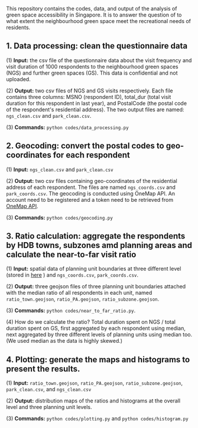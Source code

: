 This repository contains the codes, data, and output of the analysis of green space accessibility in Singapore. It is 
to answer the question of to what extent the neighbourhood green space meet the recreational needs of residents.

## 1. Data processing: clean the questionnaire data
   (1) **Input:** the csv file of the questionnaire data about the visit frequency and visit duration of 1000 respondents to 
         the neighbourhood green spaces \(NGS\) and further green spaces \(GS\). This data is confidential and not 
uploaded.  

   (2) **Output:** two csv files of NGS and GS visits respectively. Each file contains three columns:
MSNO \(respondent ID\), total_dur \(total visit duration for this respondent in last year\), and
PostalCode \(the postal code of the respondent's residential address). The two output files are named: `ngs_clean.csv`
and `park_clean.csv`.  

   (3) **Commands:** `python codes/data_processing.py`


## 2. Geocoding: convert the postal codes to geo-coordinates for each respondent
   (1) **Input:** `ngs_clean.csv` and `park_clean.csv`  

   (2) **Output:** two csv files containing geo-coordinates of the residential address of each respondent. The files are
named `ngs_coords.csv` and `park_coords.csv`. The geocoding is conducted using OneMap API. An account need to be
registered and a token need to be retrieved from [OneMap API](https://www.onemap.gov.sg/apidocs/).  

   (3) **Commands:** `python codes/geocoding.py`
 

## 3. Ratio calculation: aggregate the respondents by HDB towns, subzones amd planning areas and calculate the near-to-far visit ratio  
   (1) **Input:** spatial data of planning unit boundaries at three different level \(stored in [here](data/boundaries) \)
and `ngs_coords.csv`, `park_coords.csv`.  

   (2) **Output:** three geojson files of three planning unit boundaries attached with the median ratio of all respondents
in each unit, named `ratio_town.geojson`, `ratio_PA.geojson`, `ratio_subzone.geojson`.  

   (3) **Commands:** `python codes/near_to_far_ratio.py`.  

   (4) How do we calculate the ratio? Total duration spent on NGS / total duration spent on GS, first aggregated by each
respondent using median, next aggregated by three different levels of planning units using median too. \(We used median
as the data is highly skewed.)

## 4. Plotting: generate the maps and histograms to present the results.
   (1) **Input:** `ratio_town.geojson`, `ratio_PA.geojson`, `ratio_subzone.geojson`, `park_clean.csv`, and `ngs_clean.csv`  

   (2) **Output:** distribution maps of the ratios and histograms at the overall level and three planning unit levels.  

   (3) **Commands:** `python codes/plotting.py` and `python codes/histogram.py`  
